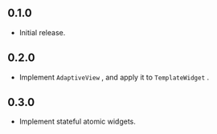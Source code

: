 ## 0.1.0

* Initial release.

## 0.2.0

* Implement `AdaptiveView` , and apply it to `TemplateWidget` .

## 0.3.0

* Implement stateful atomic widgets.
